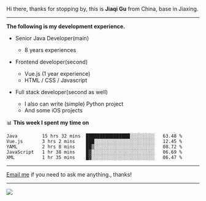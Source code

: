 Hi there, thanks for stopping by, this is **Jiaqi Gu** from China, base in Jiaxing.

---

**The following is my development experience.**

- Senior Java Developer(main)
  - 8 years experiences

- Frontend developer(second)
  - Vue.js (1 year experience)
  - HTML / CSS / Javascript
  
- Full stack developer(second as well)
  - I also can write (simple) Python project
  - And some iOS projects

📊 **This week I spent my time on**
<!--START_SECTION:waka-->
```text
Java         15 hrs 32 mins  ████████████████░░░░░░░░░   63.48 % 
Vue.js       3 hrs 2 mins    ███░░░░░░░░░░░░░░░░░░░░░░   12.45 % 
YAML         2 hrs 8 mins    ██▒░░░░░░░░░░░░░░░░░░░░░░   08.72 % 
JavaScript   1 hr 38 mins    █▓░░░░░░░░░░░░░░░░░░░░░░░   06.69 % 
XML          1 hr 35 mins    █▓░░░░░░░░░░░░░░░░░░░░░░░   06.47 % 
```
<!--END_SECTION:waka-->

---

[Email me](mailto:droidqw@gmail.com?subject=Hiring_from_GitHub) if you need to ask me anything., thanks!

---

![]( https://visitor-badge.glitch.me/badge?page_id=githubgujiaqi)

